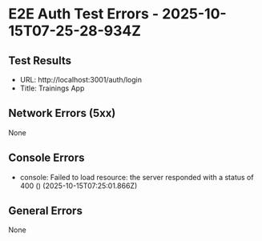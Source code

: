 # E2E Auth Test Errors - 2025-10-15T07-25-28-934Z

## Test Results
- URL: http://localhost:3001/auth/login
- Title: Trainings App

## Network Errors (5xx)
None

## Console Errors
- console: Failed to load resource: the server responded with a status of 400 () (2025-10-15T07:25:01.866Z)

## General Errors
None
